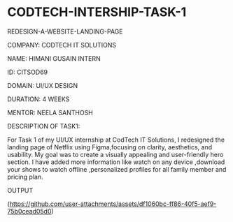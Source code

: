 # CODTECH-INTERSHIP-TASK-1

REDESIGN-A-WEBSITE-LANDING-PAGE

COMPANY: CODTECH IT SOLUTIONS

NAME: HIMANI GUSAIN INTERN

ID: CITSOD69

DOMAIN: UI/UX DESIGN

DURATION: 4 WEEKS 

MENTOR: NEELA SANTHOSH

DESCRIPTION OF TASK1:

For Task 1 of my UI/UX internship at CodTech IT Solutions, I redesigned the landing page of Netflix using Figma,focusing on clarity, aesthetics, and usability. My goal was to create a visually appealing and user-friendly hero section.
I have added more information like watch on any device ,download your shows to watch offline ,personalized profiles for all family member and pricing plan.

OUTPUT 

(https://github.com/user-attachments/assets/df1060bc-ff86-40f5-aef9-75b0cead05d0)


